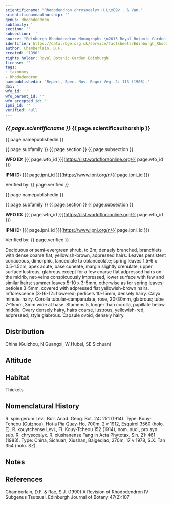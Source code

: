 ```yaml
---
scientificname: "Rhododendron chrysocalyx H.L\xE9v.. & Van."
scientificnameauthorship: ''
genus: Rhododendron
subfamily: ''
section: ''
subsection: ''
source: "Edinburgh Rhododendron Monographs \u2013 Royal Botanic Garden Edinburgh"
identifier: https://data.rbge.org.uk/service/factsheets/Edinburgh_Rhododendron_Monographs.xhtml
author: Chamberlain, D.F.
created: '1990'
rights holder: Royal Botanic Garden Edinburgh
license: ''
tags:
- taxonomy
- Rhododendron
namepublishedin: 'Repert, Spec. Nov. Regni Veg. 2: 113 (1906).'
doi: ''
wfo_id: ''
wfo_parent_id: ''
wfo_accepted_id: ''
ipni_id: ''
verified: null
---
```

### _{{ page.scientificname }}_ {{ page.scientificauthorship }}
 {{ page.namepublishedin }}

{{ page.subfamily }} {{ page.section }} {{ page.subsection }}

**WFO ID:** [{{ page.wfo_id }}](https://list.worldfloraonline.org/{{ page.wfo_id }})

**IPNI ID:** [{{ page.ipni_id }}](https://www.ipni.org/n/{{ page.ipni_id }})

Verified by: {{ page.verified }}

 {{ page.namepublishedin }}

{{ page.subfamily }} {{ page.section }} {{ page.subsection }}

**WFO ID:** [{{ page.wfo_id }}](https://list.worldfloraonline.org/{{ page.wfo_id }})

**IPNI ID:** [{{ page.ipni_id }}](https://www.ipni.org/n/{{ page.ipni_id }})

Verified by: {{ page.verified }}



Deciduous or semi-evergreen shrub, to 2m; densely branched, branchlets with dense coarse flat, yellowish-brown, adpressed hairs. Leaves persistent coriaceous, dimorphic, lanceolate to oblanceolate; spring leaves 1.5-6 x 0.5-1.5cm, apex acute, base cuneate, margin slightly crenulate, upper surface lustrous, glabrous except for a few coarse flat adpressed hairs on the midrib, net-veins conspicuously impressed, lower surface with few and similar hairs; summer leaves 5-10 x 3-5mm, otherwise as for spring leaves; petioles 3-5mm, covered with adpressed flat yellowish-brown hairs. Inflorescence (3-)6-12~flowered; pedicels 10-15mm, densely hairy. Calyx minute, hairy. Corolla tubular-campanulate, rose, 20-30mm, glabrous; tube 7-15mm, 3mm wide at base. Stamens 5, longer than corolla, papillate below middle. Ovary densely hairy, hairs coarse, lustrous, yellowish-red, adpressed; style glabrous. Capsule ovoid, densely hairy.

## Distribution
China (Guizhou, N Guangxi, W Hubei, SE Sichuan)

## Altitude


## Habitat
Thickets

## Nomenclatural History
R. spinigerum Levi, Bull. Acad. Geog. Bot. 24: 251 (1914). Type: Kouy-Tcheou (Guizhou), Hot a Pia Quay-Ho, 700m, 2 v 1912, Esquirol 3560 (holo. E). R. kouytchense Levi., Fl. Kouy-Tcheou 152 (1914), nom. nud., pro syn. sub. R. chrysocalyx. R. xiushanense Fang in Acta Phytotax. Sin. 21: 461 (1983). Type: China, Sichuan, Xiushan, Baigeqiao, 370m, 17 v 1978, S.X. Tan 354 (holo. SZ).
                       
## Notes


## References

Chamberlain, D.F. & Rae, S.J. (1990) A Revision of Rhododendron IV Subgenus Tsutsusi. Edinburgh Journal of Botany 47(2):107
